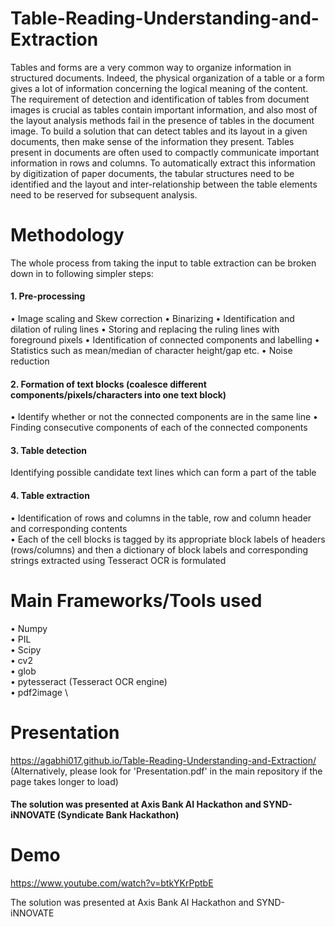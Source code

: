 # Table-Reading-Understanding-and-Extraction

Tables and forms are a very common way to organize information in structured documents. Indeed, the physical organization of a table or a form gives a lot of information concerning the logical meaning of the content. The requirement of detection and identification of tables from document images is crucial as tables contain important information, and also most of the layout analysis methods fail in the presence of tables in the document image. To build a solution that can detect tables and its layout in a given documents, then make sense of the information they present. Tables present in documents are often used to compactly communicate important information in rows and columns. To automatically extract this information by digitization of paper documents, the tabular structures need to be identified and the layout and inter-relationship between the table elements need to be reserved for subsequent analysis.

# Methodology
The whole process from taking the input to table extraction can be broken down in to following simpler steps: 
#### 1. Pre-processing 
• Image scaling and Skew correction • Binarizing • Identification and dilation of ruling lines • Storing and replacing the ruling lines with foreground pixels • Identification of connected components and labelling • Statistics such as mean/median of character height/gap etc. • Noise reduction
#### 2. Formation of text blocks (coalesce different components/pixels/characters into one text block)
• Identify whether or not the connected components are in the same line • Finding consecutive components of each of the connected components
#### 3. Table detection
Identifying possible candidate text lines which can form a part of the table
#### 4. Table extraction
• Identification of rows and columns in the table, row and column header and corresponding contents \
• Each of the cell blocks is tagged by its appropriate block labels of headers (rows/columns) and then a dictionary of block labels and corresponding strings extracted using Tesseract OCR is formulated
# Main Frameworks/Tools used 
• Numpy \
• PIL \
• Scipy \
• cv2 \
• glob \
• pytesseract (Tesseract OCR engine) \
• pdf2image \

# Presentation
https://agabhi017.github.io/Table-Reading-Understanding-and-Extraction/ \
(Alternatively, please look for 'Presentation.pdf' in the main repository if the page takes longer to load)

#### The solution was presented at Axis Bank AI Hackathon and SYND-iNNOVATE (Syndicate Bank Hackathon)

# Demo
https://www.youtube.com/watch?v=btkYKrPptbE

The solution was presented at Axis Bank AI Hackathon and SYND-iNNOVATE

